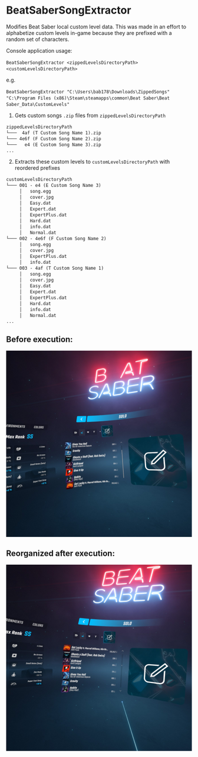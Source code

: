 ﻿# BeatSaberSongExtractor
Modifies Beat Saber local custom level data.
This was made in an effort to alphabetize custom levels in-game because they are prefixed with a random set of characters.


Console application usage:

`BeatSaberSongExtractor <zippedLevelsDirectoryPath> <customLevelsDirectoryPath>`

e.g.

`BeatSaberSongExtractor "C:\Users\bab178\Downloads\ZippedSongs" "C:\Program Files (x86)\Steam\steamapps\common\Beat Saber\Beat Saber_Data\CustomLevels"`


1. Gets custom songs `.zip` files from `zippedLevelsDirectoryPath`
```
zippedLevelsDirectoryPath
└───  4af (T Custom Song Name 1).zip
└─── 4e6f (F Custom Song Name 2).zip
└───   e4 (E Custom Song Name 3).zip
...
```

2. Extracts these custom levels to `customLevelsDirectoryPath` with reordered prefixes
```
customLevelsDirectoryPath
└─── 001 - e4 (E Custom Song Name 3)
     │   song.egg
     │   cover.jpg
     │   Easy.dat
     │   Expert.dat
     │   ExpertPlus.dat
     │   Hard.dat
     │   info.dat
     │   Normal.dat
└─── 002 - 4e6f (F Custom Song Name 2)
     │   song.egg
     │   cover.jpg
     │   ExpertPlus.dat
     │   info.dat
└─── 003 - 4af (T Custom Song Name 1)
     │   song.egg
     │   cover.jpg
     │   Easy.dat
     │   Expert.dat
     │   ExpertPlus.dat
     │   Hard.dat
     │   info.dat
     │   Normal.dat
...
```


## Before execution:

![Before execution](/images/before.jpg?raw=true)

## Reorganized after execution:

![Reorganized after execution](/images/after.jpg?raw=true)